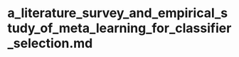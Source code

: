 # a_literature_survey_and_empirical_study_of_meta_learning_for_classifier_selection.md

<!-- REFERENCE -->
